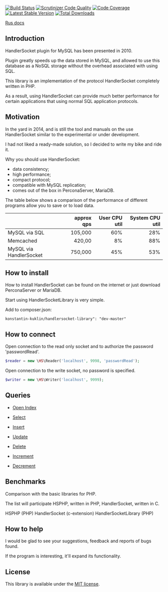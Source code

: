 [![Build Status](https://travis-ci.org/KonstantinKuklin/HandlerSocketLibrary.svg?branch=master)](https://travis-ci.org/KonstantinKuklin/HandlerSocketLibrary)
[![Scrutinizer Code Quality](https://scrutinizer-ci.com/g/KonstantinKuklin/HandlerSocketLibrary/badges/quality-score.png?b=master)](https://scrutinizer-ci.com/g/KonstantinKuklin/HandlerSocketLibrary/?branch=master)
[![Code Coverage](https://scrutinizer-ci.com/g/KonstantinKuklin/HandlerSocketLibrary/badges/coverage.png?b=master)](https://scrutinizer-ci.com/g/KonstantinKuklin/HandlerSocketLibrary/?branch=master)
[![Latest Stable Version](https://poser.pugx.org/konstantin-kuklin/handlersocket-library/v/stable.png)](https://packagist.org/packages/konstantin-kuklin/handlersocket-library)
[![Total Downloads](https://poser.pugx.org/konstantin-kuklin/handlersocket-library/downloads.png)](https://packagist.org/packages/konstantin-kuklin/handlersocket-library)

[Rus docs](README.rus.md)

Introduction
------------
HandlerSocket plugin for MySQL has been presented in 2010.

Plugin greatly speeds up the data stored in MySQL, and allowed to use this database as a NoSQL storage without the overhead associated with using SQL.

This library is an implementation of the protocol HandlerSocket completely written in PHP.

As a result, using HandlerSocket can provide much better performance for certain applications that using normal SQL application protocols.

Motivation
------------
In the yard in 2014, and is still the tool and manuals on the use HandlerSocket similar to the experimental or under development.  

I had not liked a ready-made solution, so I decided to write my bike and ride it.

Why you should use HandlerSocket:

   - data consistency;
   - high performance;
   - сompact protocol;
   - сompatible with MySQL replication;
   - comes out of the box in PerconaServer, MariaDB.
  
The table below shows a comparison of the performance of different programs allow you to save or to load data.

|                       | approx qps | User CPU util     |      System CPU util |
| :---------------------|-----------:| -----------------:|---------------------:|
|MySQL via SQL          |     105,000|                60%|                   28%|
|Memcached              |      420,00|                 8%|                   88%|
|MySQL via HandlerSocket|     750,000|                45%|                   53%|

How to install
------------
How to install HandlerSocket can be found on the internet or just download PerconaServer or MariaDB.

Start using HandlerSocketLibrary is very simple.

Add to composer.json:

```konstantin-kuklin/handlersocket-library": "dev-master" ```

How to connect
------------
Open connection to the read only socket and to authorize the password 'passwordRead'.

```php
$reader = new \HS\Reader('localhost', 9998, 'passwordRead');
```

Open connection to the write socket, no password is specified.

```php
$writer = new \HS\Writer('localhost', 9999);
```

Queries
------------
- [Open Index](docs/eng/OpenIndex.md)

- [Select](docs/eng/Select.md)

- [Insert](docs/eng/Insert.md)

- [Update](docs/eng/Update.md)

- [Delete](docs/eng/Delete.md)

- [Increment](docs/eng/Increment.md)

- [Decrement](docs/eng/Decrement.md)

Benchmarks
------------
Comparison with the basic libraries for PHP.

The list will participate HSPHP, written in PHP, HandlerSocket, written in C.

HSPHP (PHP)
HandlerSocket (c-extension)
HandlerSocketLibrary (PHP)

How to help
------------
I would be glad to see your suggestions, feedback and reports of bugs found. 

If the program is interesting, it'll expand its functionality.

License
-------

This library is available under the [MIT license](docs/LICENSE).

